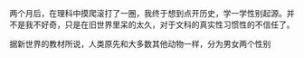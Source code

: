 两个月后，在理科中摸爬滚打了一圈，我终于想到点开历史，学一学性别起源。并不是我不好奇，只是在旧世界里呆的太久，对于文科的真实性习惯性的不信任了。

据新世界的教材所说，人类原先和大多数其他动物一样，分为男女两个性别